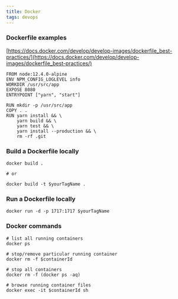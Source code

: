 ```yaml
---
title: Docker
tags: devops
---
```


### Dockerfile examples

[https://docs.docker.com/develop/develop-images/dockerfile_best-practices/](https://docs.docker.com/develop/develop-images/dockerfile_best-practices/)

    FROM node:12.4.0-alpine
    ENV NPM_CONFIG_LOGLEVEL info
    WORKDIR /usr/src/app
    EXPOSE 8080
    ENTRYPOINT ["yarn", "start"]

    RUN mkdir -p /usr/src/app
    COPY . .
    RUN yarn install && \
        yarn build && \
        yarn test && \
        yarn install --production && \
        rm -rf .git

### Build a Dockerfile locally

    docker build .

    # or

    docker build -t $yourTagName .

### Run a Dockerfile locally

    docker run -d -p 1717:1717 $yourTagName

### Docker commands

    # list all running containers
    docker ps

    # stop/remove particular running container
    docker rm -f $containerId

    # stop all containers
    docker rm -f (docker ps -aq)

    # browse running container files
    docker exec -it $containerId sh
